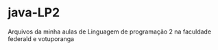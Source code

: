 # java-LP2



Arquivos da minha aulas de Linguagem de programação 2 na faculdade federald e votuporanga





